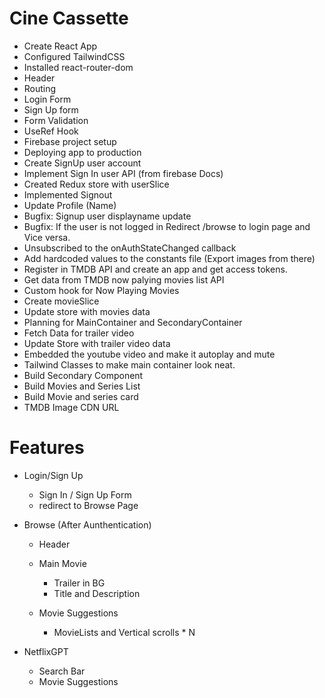 # Cine Cassette

- Create React App
- Configured TailwindCSS
- Installed react-router-dom
- Header
- Routing
- Login Form
- Sign Up form
- Form Validation
- UseRef Hook
- Firebase project setup
- Deploying app to production
- Create SignUp user account
- Implement Sign In user API (from firebase Docs)
- Created Redux store with userSlice
- Implemented Signout
- Update Profile (Name)
- Bugfix: Signup user displayname update
- Bugfix: If the user is not logged in Redirect /browse to login page and Vice versa.
- Unsubscribed to the onAuthStateChanged callback
- Add hardcoded values to the constants file (Export images from there)
- Register in TMDB API and create an app and get access tokens.
- Get data from TMDB now palying movies list API
- Custom hook for Now Playing Movies
- Create movieSlice
- Update store with movies data
- Planning for MainContainer and SecondaryContainer
- Fetch Data for trailer video
- Update Store with trailer video data
- Embedded the youtube video and make it autoplay and mute
- Tailwind Classes to make main container look neat.
- Build Secondary Component
- Build Movies and Series List
- Build Movie and series card
- TMDB Image CDN URL




# Features
- Login/Sign Up
    - Sign In / Sign Up Form
    - redirect to Browse Page

- Browse (After Aunthentication)
    - Header
    - Main Movie
        - Trailer in BG
        - Title and Description

    - Movie Suggestions
        - MovieLists and Vertical scrolls * N

- NetflixGPT
    - Search Bar
    - Movie Suggestions

